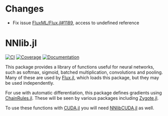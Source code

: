 # Changes
- Fix issue [FluxML/Flux.jl#1189](https://github.com/FluxML/Flux.jl/issues/1189), access to undefined reference

# NNlib.jl

[![CI](https://github.com/FluxML/NNlib.jl/actions/workflows/ci.yml/badge.svg)](https://github.com/FluxML/NNlib.jl/actions/workflows/ci.yml)
[![Coverage](https://codecov.io/gh/FluxML/NNlib.jl/branch/master/graph/badge.svg)](https://codecov.io/gh/FluxML/NNlib.jl) 
[![Documentation](https://img.shields.io/badge/docs-fluxml.ai-blue)](https://fluxml.ai/Flux.jl/stable/models/nnlib/)


This package provides a library of functions useful for neural networks, such as softmax, sigmoid, batched multiplication, convolutions and pooling. Many of these are used by [Flux.jl](https://github.com/FluxML/Flux.jl), which loads this package, but they may be used independently.

For use with automatic differentiation, this package defines gradients using [ChainRules.jl](https://github.com/JuliaDiff/ChainRules.jl). These will be seen by various packages including [Zygote.jl](https://github.com/FluxML/Zygote.jl).

To use these functions with [CUDA.jl](https://github.com/JuliaGPU/CUDA.jl) you will need [NNlibCUDA.jl](https://github.com/FluxML/NNlibCUDA.jl) as well.
